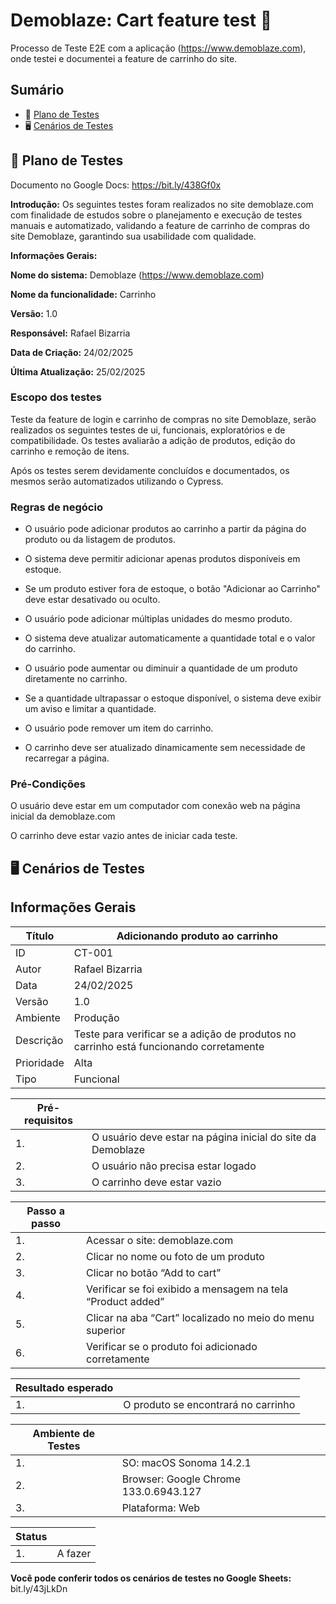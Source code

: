 
# Demoblaze: Cart feature test 🛒

Processo de Teste E2E com a aplicação (https://www.demoblaze.com), onde testei e documentei a feature de carrinho do site.

## Sumário
  
- 📝 [Plano de Testes](#plano-de-testes) 
- 🖥️ [Cenários de Testes](#cenários-de-testes) 


## 📝 Plano de Testes
 
 
Documento no Google Docs: https://bit.ly/438Gf0x

**Introdução:** Os seguintes testes foram realizados no site demoblaze.com com finalidade de estudos sobre o planejamento e execução de testes manuais e automatizado, validando a feature de carrinho de compras do site Demoblaze, garantindo sua usabilidade com qualidade.

**Informações Gerais:**

**Nome do sistema:** Demoblaze (https://www.demoblaze.com) 

**Nome da funcionalidade:** Carrinho


**Versão:** 1.0 


**Responsável:** Rafael Bizarria

**Data de Criação:** 24/02/2025

**Última Atualização:** 25/02/2025



### Escopo dos testes

Teste da feature de login e carrinho de compras no site Demoblaze, serão realizados os seguintes testes de ui, funcionais, exploratórios e de compatibilidade. Os testes avaliarão a adição de produtos, edição do carrinho e remoção de itens.

Após os testes serem devidamente concluídos e documentados, os mesmos serão automatizados utilizando o Cypress.

### Regras de negócio

- O usuário pode adicionar produtos ao carrinho a partir da página do produto ou da listagem de produtos.

- O sistema deve permitir adicionar apenas produtos disponíveis em estoque.

- Se um produto estiver fora de estoque, o botão "Adicionar ao Carrinho" deve estar desativado ou oculto.

- O usuário pode adicionar múltiplas unidades do mesmo produto.

- O sistema deve atualizar automaticamente a quantidade total e o valor do carrinho.

- O usuário pode aumentar ou diminuir a quantidade de um produto diretamente no carrinho.

- Se a quantidade ultrapassar o estoque disponível, o sistema deve exibir um aviso e limitar a quantidade.

- O usuário pode remover um item do carrinho.

- O carrinho deve ser atualizado dinamicamente sem necessidade de recarregar a página.

### Pré-Condições


O usuário deve estar em um computador com conexão web na página inicial da demoblaze.com

O carrinho deve estar vazio antes de iniciar cada teste.

## 🖥️ Cenários de Testes

## Informações Gerais

|  Título             |    Adicionando produto ao carrinho                                             |
| ----------------- | ---------------------------------------------------------------- |
| ID       | CT-001 |
| Autor       | Rafael Bizarria
| Data       | 24/02/2025
| Versão       | 1.0
| Ambiente      | Produção
| Descrição      | Teste para verificar se a adição de produtos no carrinho está funcionando corretamente
| Prioridade      | Alta
| Tipo      | Funcional


|  Pré-requisitos| | 
| ----------------- | ---------------------------------------------------------------- |
| 1. | O usuário deve estar na página inicial do site da Demoblaze
| 2. | O usuário não precisa estar logado
| 3. | O carrinho deve estar vazio

|  Passo a passo | | 
| ----------------- | ---------------------------------------------------------------- |
| 1. | Acessar o site: demoblaze.com
| 2. | Clicar no nome ou foto de um produto
| 3. | Clicar no botão “Add to cart”
| 4. | Verificar se foi exibido a mensagem na tela “Product added”
| 5. | Clicar na aba “Cart” localizado no meio do menu superior
| 6. | Verificar se o produto foi adicionado corretamente

|  Resultado esperado | | 
| ----------------- | ---------------------------------------------------------------- |
| 1. | O produto se encontrará no carrinho

|  Ambiente de Testes | | 
| ----------------- | ---------------------------------------------------------------- |
| 1. | SO: macOS Sonoma 14.2.1
| 2. | Browser: Google Chrome 133.0.6943.127
| 3. | Plataforma: Web

|  Status | | 
| ----------------- | ---------------------------------------------------------------- |
| 1. | A fazer

**Você pode conferir todos os cenários de testes no Google Sheets:** bit.ly/43jLkDn

